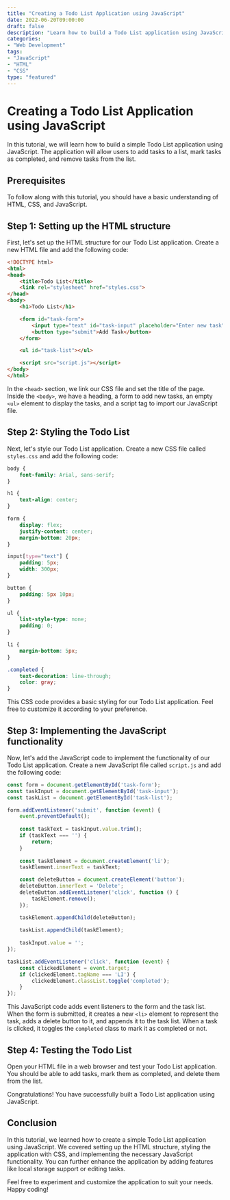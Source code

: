 ```yaml
--- 
title: "Creating a Todo List Application using JavaScript"
date: 2022-06-20T09:00:00
draft: false
description: "Learn how to build a Todo List application using JavaScript."
categories: 
- "Web Development"
tags: 
- "JavaScript"
- "HTML"
- "CSS"
type: "featured"
---
```


# Creating a Todo List Application using JavaScript

In this tutorial, we will learn how to build a simple Todo List application using JavaScript. The application will allow users to add tasks to a list, mark tasks as completed, and remove tasks from the list.

## Prerequisites

To follow along with this tutorial, you should have a basic understanding of HTML, CSS, and JavaScript.

## Step 1: Setting up the HTML structure

First, let's set up the HTML structure for our Todo List application. Create a new HTML file and add the following code:

```html
<!DOCTYPE html>
<html>
<head>
    <title>Todo List</title>
    <link rel="stylesheet" href="styles.css">
</head>
<body>
    <h1>Todo List</h1>

    <form id="task-form">
        <input type="text" id="task-input" placeholder="Enter new task">
        <button type="submit">Add Task</button>
    </form>

    <ul id="task-list"></ul>

    <script src="script.js"></script>
</body>
</html>
```

In the `<head>` section, we link our CSS file and set the title of the page. Inside the `<body>`, we have a heading, a form to add new tasks, an empty `<ul>` element to display the tasks, and a script tag to import our JavaScript file.

## Step 2: Styling the Todo List

Next, let's style our Todo List application. Create a new CSS file called `styles.css` and add the following code:

```css
body {
    font-family: Arial, sans-serif;
}

h1 {
    text-align: center;
}

form {
    display: flex;
    justify-content: center;
    margin-bottom: 20px;
}

input[type="text"] {
    padding: 5px;
    width: 300px;
}

button {
    padding: 5px 10px;
}

ul {
    list-style-type: none;
    padding: 0;
}

li {
    margin-bottom: 5px;
}

.completed {
    text-decoration: line-through;
    color: gray;
}
```

This CSS code provides a basic styling for our Todo List application. Feel free to customize it according to your preference.

## Step 3: Implementing the JavaScript functionality

Now, let's add the JavaScript code to implement the functionality of our Todo List application. Create a new JavaScript file called `script.js` and add the following code:

```javascript
const form = document.getElementById('task-form');
const taskInput = document.getElementById('task-input');
const taskList = document.getElementById('task-list');

form.addEventListener('submit', function (event) {
    event.preventDefault();
    
    const taskText = taskInput.value.trim();
    if (taskText === '') {
        return;
    }
    
    const taskElement = document.createElement('li');
    taskElement.innerText = taskText;

    const deleteButton = document.createElement('button');
    deleteButton.innerText = 'Delete';
    deleteButton.addEventListener('click', function () {
        taskElement.remove();
    });

    taskElement.appendChild(deleteButton);
    
    taskList.appendChild(taskElement);
    
    taskInput.value = '';
});

taskList.addEventListener('click', function (event) {
    const clickedElement = event.target;
    if (clickedElement.tagName === 'LI') {
        clickedElement.classList.toggle('completed');
    }
});
```

This JavaScript code adds event listeners to the form and the task list. When the form is submitted, it creates a new `<li>` element to represent the task, adds a delete button to it, and appends it to the task list. When a task is clicked, it toggles the `completed` class to mark it as completed or not.

## Step 4: Testing the Todo List

Open your HTML file in a web browser and test your Todo List application. You should be able to add tasks, mark them as completed, and delete them from the list.

Congratulations! You have successfully built a Todo List application using JavaScript.

## Conclusion

In this tutorial, we learned how to create a simple Todo List application using JavaScript. We covered setting up the HTML structure, styling the application with CSS, and implementing the necessary JavaScript functionality. You can further enhance the application by adding features like local storage support or editing tasks. 

Feel free to experiment and customize the application to suit your needs. Happy coding!
